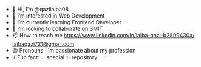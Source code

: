 - 👋 Hi, I’m @qazilaiba08
- 👀 I’m interested in Web Development
- 🌱 I’m currently learning  Frontend Developer
- 💞️ I’m looking to collaborate on SMIT
- 📫 How to reach me https://www.linkedin.com/in/laiba-qazi-b2899430a/ laibaqazi721@gmail.com
- 😄 Pronouns: I'm passionate about my profession
- ⚡ Fun fact: ✨ special ✨ repository

<!---
qazilaiba08/qazilaiba08 is a ✨ special ✨ repository because its `README.md` (this file) appears on your GitHub profile.
You can click the Preview link to take a look at your changes.
--->
